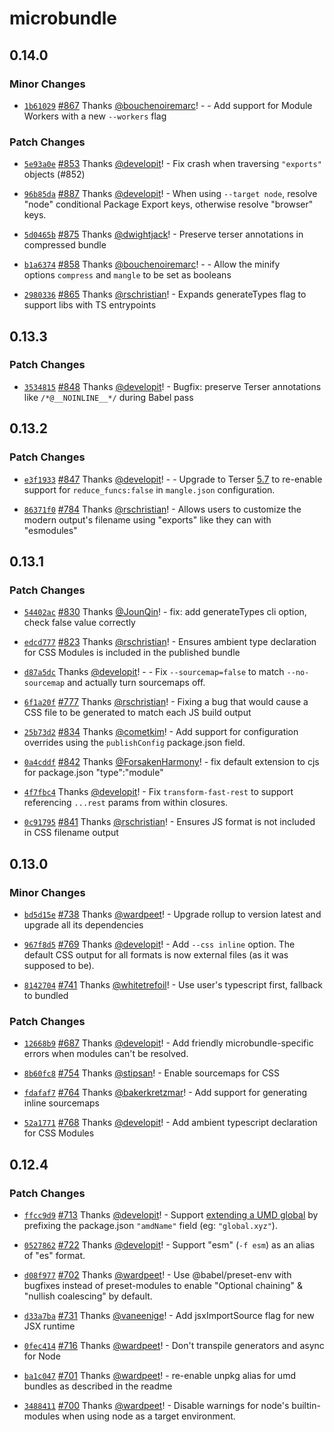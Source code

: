 # microbundle

## 0.14.0

### Minor Changes

- [`1b61029`](https://github.com/developit/microbundle/commit/1b6102966440bd7000e0e457f8c0b7eeb7e05593) [#867](https://github.com/developit/microbundle/pull/867) Thanks [@bouchenoiremarc](https://github.com/bouchenoiremarc)! - - Add support for Module Workers with a new `--workers` flag

### Patch Changes

- [`5e93a0e`](https://github.com/developit/microbundle/commit/5e93a0e4cc28ea8f080a08e3a8530b6bfdf25f42) [#853](https://github.com/developit/microbundle/pull/853) Thanks [@developit](https://github.com/developit)! - Fix crash when traversing `"exports"` objects (#852)

* [`96b85da`](https://github.com/developit/microbundle/commit/96b85da1e32b4ffbef9d83387ff399d8b3ee3852) [#887](https://github.com/developit/microbundle/pull/887) Thanks [@developit](https://github.com/developit)! - When using `--target node`, resolve "node" conditional Package Export keys, otherwise resolve "browser" keys.

- [`5d0465b`](https://github.com/developit/microbundle/commit/5d0465b39bccff31673d351fc9d29cb4c470407d) [#875](https://github.com/developit/microbundle/pull/875) Thanks [@dwightjack](https://github.com/dwightjack)! - Preserve terser annotations in compressed bundle

* [`b1a6374`](https://github.com/developit/microbundle/commit/b1a637486234a2ae784ccf0c512321e2d3efef7c) [#858](https://github.com/developit/microbundle/pull/858) Thanks [@bouchenoiremarc](https://github.com/bouchenoiremarc)! - - Allow the minify options `compress` and `mangle` to be set as booleans

- [`2980336`](https://github.com/developit/microbundle/commit/29803364fe54cc1a7a8543d61e694c90b4cdce6a) [#865](https://github.com/developit/microbundle/pull/865) Thanks [@rschristian](https://github.com/rschristian)! - Expands generateTypes flag to support libs with TS entrypoints

## 0.13.3

### Patch Changes

- [`3534815`](https://github.com/developit/microbundle/commit/3534815ddabecc080cdec42cd1f6009a81a48ec9) [#848](https://github.com/developit/microbundle/pull/848) Thanks [@developit](https://github.com/developit)! - Bugfix: preserve Terser annotations like `/*@__NOINLINE__*/` during Babel pass

## 0.13.2

### Patch Changes

- [`e3f1933`](https://github.com/developit/microbundle/commit/e3f1933773fd17bb1d97de0dad94d899acee7598) [#847](https://github.com/developit/microbundle/pull/847) Thanks [@developit](https://github.com/developit)! - - Upgrade to Terser [5.7](https://github.com/terser/terser/blob/master/CHANGELOG.md#v570) to re-enable support for `reduce_funcs:false` in `mangle.json` configuration.

* [`86371f0`](https://github.com/developit/microbundle/commit/86371f0db6386089c66cd474a7121d9dbee4c0cf) [#784](https://github.com/developit/microbundle/pull/784) Thanks [@rschristian](https://github.com/rschristian)! - Allows users to customize the modern output's filename using "exports" like they can with "esmodules"

## 0.13.1

### Patch Changes

- [`54402ac`](https://github.com/developit/microbundle/commit/54402ac43cc2f7ccb85fe5df2e9828c7f24091a0) [#830](https://github.com/developit/microbundle/pull/830) Thanks [@JounQin](https://github.com/JounQin)! - fix: add generateTypes cli option, check false value correctly

* [`edcd777`](https://github.com/developit/microbundle/commit/edcd777cfaedfdb436c62b5dcb3cff6291268e4c) [#823](https://github.com/developit/microbundle/pull/823) Thanks [@rschristian](https://github.com/rschristian)! - Ensures ambient type declaration for CSS Modules is included in the published bundle

- [`d87a5dc`](https://github.com/developit/microbundle/commit/d87a5dc286a1edba92ca3ec5b534807688c90854) Thanks [@developit](https://github.com/developit)! - - Fix `--sourcemap=false` to match `--no-sourcemap` and actually turn sourcemaps off.

* [`6f1a20f`](https://github.com/developit/microbundle/commit/6f1a20fa17467176f9bc1acc2b0f78784d28d110) [#777](https://github.com/developit/microbundle/pull/777) Thanks [@rschristian](https://github.com/rschristian)! - Fixing a bug that would cause a CSS file to be generated to match each JS build output

- [`25b73d2`](https://github.com/developit/microbundle/commit/25b73d22caeac7cf74b0533401318a5becc29c11) [#834](https://github.com/developit/microbundle/pull/834) Thanks [@cometkim](https://github.com/cometkim)! - Add support for configuration overrides using the `publishConfig` package.json field.

* [`0a4cddf`](https://github.com/developit/microbundle/commit/0a4cddf98ab54c41f0b2ece1d626e459f73c9997) [#842](https://github.com/developit/microbundle/pull/842) Thanks [@ForsakenHarmony](https://github.com/ForsakenHarmony)! - fix default extension to cjs for package.json "type":"module"

- [`4f7fbc4`](https://github.com/developit/microbundle/commit/4f7fbc4a0b9e03b9c33d10b21c66b8ddef7524a7) Thanks [@developit](https://github.com/developit)! - Fix `transform-fast-rest` to support referencing `...rest` params from within closures.

* [`0c91795`](https://github.com/developit/microbundle/commit/0c917959570c788929766c6f4cd55f3b49433920) [#841](https://github.com/developit/microbundle/pull/841) Thanks [@rschristian](https://github.com/rschristian)! - Ensures JS format is not included in CSS filename output

## 0.13.0

### Minor Changes

- [`bd5d15e`](https://github.com/developit/microbundle/commit/bd5d15e17c882f2090f519d342dd89e694456ab8) [#738](https://github.com/developit/microbundle/pull/738) Thanks [@wardpeet](https://github.com/wardpeet)! - Upgrade rollup to version latest and upgrade all its dependencies

* [`967f8d5`](https://github.com/developit/microbundle/commit/967f8d532785aa7bf8636c5a759759a3e72dcf56) [#769](https://github.com/developit/microbundle/pull/769) Thanks [@developit](https://github.com/developit)! - Add `--css inline` option. The default CSS output for all formats is now external files (as it was supposed to be).

- [`8142704`](https://github.com/developit/microbundle/commit/8142704399efe6b4f34219c711a3932431781b36) [#741](https://github.com/developit/microbundle/pull/741) Thanks [@whitetrefoil](https://github.com/whitetrefoil)! - Use user's typescript first, fallback to bundled

### Patch Changes

- [`12668b9`](https://github.com/developit/microbundle/commit/12668b993906a0267c53c3601ce89d1c0ddfbc27) [#687](https://github.com/developit/microbundle/pull/687) Thanks [@developit](https://github.com/developit)! - Add friendly microbundle-specific errors when modules can't be resolved.

* [`8b60fc8`](https://github.com/developit/microbundle/commit/8b60fc86cbc493e23230a58cd0c99e2e0c675974) [#754](https://github.com/developit/microbundle/pull/754) Thanks [@stipsan](https://github.com/stipsan)! - Enable sourcemaps for CSS

- [`fdafaf7`](https://github.com/developit/microbundle/commit/fdafaf7a4ad76b1757e2c0ff39050f8e11e2f1d5) [#764](https://github.com/developit/microbundle/pull/764) Thanks [@bakerkretzmar](https://github.com/bakerkretzmar)! - Add support for generating inline sourcemaps

* [`52a1771`](https://github.com/developit/microbundle/commit/52a177190eb45791cb4b44d4bf04732b8b98d9c3) [#768](https://github.com/developit/microbundle/pull/768) Thanks [@developit](https://github.com/developit)! - Add ambient typescript declaration for CSS Modules

## 0.12.4

### Patch Changes

- [`ffcc9d9`](https://github.com/developit/microbundle/commit/ffcc9d9b7d9518ae2fa31b2af4d1fd4f98599560) [#713](https://github.com/developit/microbundle/pull/713) Thanks [@developit](https://github.com/developit)! - Support [extending a UMD global](https://rollupjs.org/guide/en/#outputextend) by prefixing the package.json `"amdName"` field (eg: `"global.xyz"`).

* [`0527862`](https://github.com/developit/microbundle/commit/052786223edce8258c73a72a49238e41e5b24850) [#722](https://github.com/developit/microbundle/pull/722) Thanks [@developit](https://github.com/developit)! - Support "esm" (`-f esm`) as an alias of "es" format.

- [`d08f977`](https://github.com/developit/microbundle/commit/d08f977aa6b19b267cf8d12861cc5cc34380d025) [#702](https://github.com/developit/microbundle/pull/702) Thanks [@wardpeet](https://github.com/wardpeet)! - Use @babel/preset-env with bugfixes instead of preset-modules to enable "Optional chaining" & "nullish coalescing" by default.

* [`d33a7ba`](https://github.com/developit/microbundle/commit/d33a7ba2f5475e870d1a0f659b0c3ec0c459a850) [#731](https://github.com/developit/microbundle/pull/731) Thanks [@vaneenige](https://github.com/vaneenige)! - Add jsxImportSource flag for new JSX runtime

- [`0fec414`](https://github.com/developit/microbundle/commit/0fec41493c39669270ba2b58401dc591e551d96d) [#716](https://github.com/developit/microbundle/pull/716) Thanks [@wardpeet](https://github.com/wardpeet)! - Don't transpile generators and async for Node

* [`ba1c047`](https://github.com/developit/microbundle/commit/ba1c047512356e0e48911f5f037be798c5c2b9eb) [#701](https://github.com/developit/microbundle/pull/701) Thanks [@wardpeet](https://github.com/wardpeet)! - re-enable unpkg alias for umd bundles as described in the readme

- [`3488411`](https://github.com/developit/microbundle/commit/34884116e21408305b337a9f6267f6c2ddc9e72d) [#700](https://github.com/developit/microbundle/pull/700) Thanks [@wardpeet](https://github.com/wardpeet)! - Disable warnings for node's builtin-modules when using node as a target environment.
